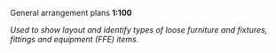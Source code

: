 <span class="transform-to-uppercase">General arrangement plans **1:100**</span>

_Used to show layout and identify types of loose furniture and fixtures, fittings and equipment (FFE) items._
